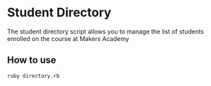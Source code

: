Student Directory
=================

 The student directory script allows you to manage the list of students enrolled on the course at Makers Academy

 How to use
 ----------

 ```shell
 ruby directory.rb
 ```